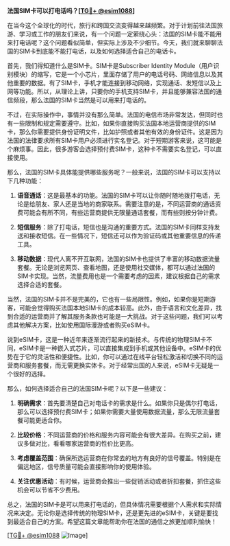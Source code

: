 **法国SIM卡可以打电话吗？[[TG💪+ @esim1088](https://t.me/s/esim1088)]**

在当今这个全球化的时代，旅行和跨国交流变得越来越频繁。对于计划前往法国旅游、学习或工作的朋友们来说，有一个问题一定萦绕心头：法国的SIM卡能不能用来打电话呢？这个问题看似简单，但实际上涉及不少细节。今天，我们就来聊聊法国的SIM卡到底能不能打电话，以及如何选择适合自己的电话卡。

首先，我们得知道什么是SIM卡。SIM卡是Subscriber Identity Module（用户识别模块）的缩写，它是一个小芯片，里面存储了用户的电话号码、网络信息以及其他重要的数据。有了SIM卡，手机才能连接到移动网络，实现通话、发短信以及上网等功能。所以，从理论上讲，只要你的手机支持SIM卡，并且能够兼容法国的通信频段，那么法国的SIM卡当然是可以用来打电话的。

不过，在实际操作中，事情并没有那么简单。法国的电信市场非常发达，但同时也有一些限制和规定需要遵守。比如，如果你直接购买法国本地运营商提供的SIM卡，那么你需要提供身份证明文件，比如护照或者其他有效的身份证件。这是因为法国的法律要求所有SIM卡用户必须进行实名登记。对于短期游客来说，这可能是个麻烦事。因此，很多游客会选择预付费SIM卡，这种卡不需要实名登记，可以直接使用。

那么，法国的SIM卡具体能提供哪些服务呢？一般来说，法国的SIM卡可以支持以下几种功能：

1. **语音通话**：这是最基本的功能。法国的SIM卡可以让你随时随地拨打电话，无论是给朋友、家人还是当地的商家联系。需要注意的是，不同运营商的通话资费可能会有所不同，有些运营商提供无限量通话套餐，而有些则按分钟计费。

2. **短信服务**：除了打电话，短信也是沟通的重要方式。法国的SIM卡同样支持发送和接收短信。在一些情况下，短信还可以作为验证码或其他重要信息的传递工具。

3. **移动数据**：现代人离不开互联网，法国的SIM卡也提供了丰富的移动数据流量套餐。无论是浏览网页、查看地图，还是使用社交媒体，都可以通过法国的SIM卡实现。当然，流量费用也是一个需要考虑的因素，建议根据自己的需求选择合适的套餐。

当然，法国的SIM卡并不是完美的，它也有一些局限性。例如，如果你是短期游客，可能会觉得购买法国本地SIM卡的成本较高。此外，由于语言和文化差异，找到合适的运营商并了解其服务条款也可能是一大挑战。对于这些问题，我们可以考虑其他解决方案，比如使用国际漫游或者购买eSIM卡。

说到eSIM卡，这是一种近年来逐渐流行起来的新技术。与传统的物理SIM卡不同，eSIM卡是一种嵌入式芯片，可以直接集成到手机或其他设备中。eSIM卡的优势在于它的灵活性和便捷性。比如，你可以通过在线平台轻松激活和切换不同的运营商和服务套餐，而无需更换实体卡。对于经常出国的人来说，eSIM卡无疑是一个很好的选择。

那么，如何选择适合自己的法国SIM卡呢？以下是一些建议：

1. **明确需求**：首先要清楚自己对电话卡的需求是什么。如果你只是偶尔打电话，那么可以选择预付费SIM卡；如果你需要大量使用数据流量，那么无限流量套餐可能更适合你。

2. **比较价格**：不同运营商的价格和服务内容可能会有很大差异。在购买之前，建议多做对比，看看哪家运营商的性价比更高。

3. **考虑覆盖范围**：确保所选运营商在你常去的地方有良好的信号覆盖。特别是在偏远地区，信号质量可能会直接影响你的使用体验。

4. **关注优惠活动**：有时候，运营商会推出一些促销活动或者折扣套餐，抓住这些机会可以节省不少费用。

总之，法国的SIM卡是可以用来打电话的，但具体情况需要根据个人需求和实际情况来决定。无论你是选择传统的物理SIM卡，还是更先进的eSIM卡，关键是要找到最适合自己的方案。希望这篇文章能帮助你在法国的通信之旅更加顺利愉快！

[[TG💪+ @esim1088](https://t.me/s/esim1088) ![Image](https://i.postimg.cc/4NQfJmqS/Snipaste-2025-05-13-00-14-12.png)]